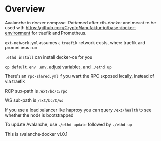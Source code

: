 # Overview

Avalanche in docker compose. Patterned after eth-docker and meant to be used with https://github.com/CryptoManufaktur-io/base-docker-environment
for traefik and Prometheus.

`ext-network.yml` assumes a `traefik` network exists, where traefik and prometheus run

`.ethd install` can install docker-ce for you

`cp default.env .env`, adjust variables, and `./ethd up`

There's an `rpc-shared.yml` if you want the RPC exposed locally, instead of via traefik

RCP sub-path is `/ext/bc/C/rpc`

WS sub-path is `/ext/bc/C/ws`

If you use a load balancer like  haproxy you can query `/ext/health` to see whether the node is bootstrapped

To update Avalanche, use `./ethd update` followed by `./ethd up`

This is avalanche-docker v1.0.1
